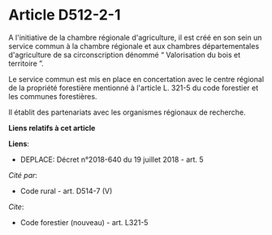# Article D512-2-1

A l'initiative de la chambre régionale d'agriculture, il est créé en son sein un service commun à la chambre régionale et aux
chambres départementales d'agriculture de sa circonscription dénommé “ Valorisation du bois et territoire ”.

Le service commun est mis en place en concertation avec le centre régional de la propriété forestière mentionné à l'article
L. 321-5 du code forestier et les communes forestières.

Il établit des partenariats avec les organismes régionaux de recherche.

**Liens relatifs à cet article**

**Liens**:

  - DEPLACE: Décret n°2018-640 du 19 juillet 2018 - art. 5

_Cité par_:

  - Code rural - art. D514-7 (V)

_Cite_:

  - Code forestier (nouveau) - art. L321-5
